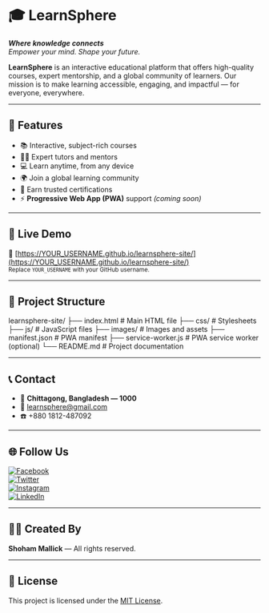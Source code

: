 # 🎓 LearnSphere

**_Where knowledge connects_**  
*Empower your mind. Shape your future.*

**LearnSphere** is an interactive educational platform that offers high-quality courses, expert mentorship, and a global community of learners. Our mission is to make learning accessible, engaging, and impactful — for everyone, everywhere.

---

## 🌟 Features

- 📚 Interactive, subject-rich courses  
- 👨‍🏫 Expert tutors and mentors  
- 💻 Learn anytime, from any device  
- 🌍 Join a global learning community  
- 🏅 Earn trusted certifications  
- ⚡ **Progressive Web App (PWA)** support *(coming soon)*  

---

## 🚀 Live Demo

🔗 [https://YOUR_USERNAME.github.io/learnsphere-site/](https://YOUR_USERNAME.github.io/learnsphere-site/)  
<sub>Replace `YOUR_USERNAME` with your GitHub username.</sub>

---

## 📁 Project Structure

learnsphere-site/ 
├── index.html   # Main HTML file ├── css/          # Stylesheets ├── js/         # JavaScript files ├── images/   # Images and assets ├── manifest.json   # PWA manifest ├── service-worker.js # PWA service worker (optional) 
└── README.md    # Project documentation

---

## 📞 Contact

- 📍 **Chittagong, Bangladesh — 1000**  
- 📧 [learnsphere@gmail.com](mailto:learnsphere@gmail.com)  
- ☎️ +880 1812-487092  

---

## 🌐 Follow Us

[![Facebook](https://img.shields.io/badge/Facebook-1877F2?style=flat&logo=facebook&logoColor=white)](https://facebook.com)  
[![Twitter](https://img.shields.io/badge/Twitter-1DA1F2?style=flat&logo=twitter&logoColor=white)](https://twitter.com)  
[![Instagram](https://img.shields.io/badge/Instagram-E4405F?style=flat&logo=instagram&logoColor=white)](https://instagram.com)  
[![LinkedIn](https://img.shields.io/badge/LinkedIn-0A66C2?style=flat&logo=linkedin&logoColor=white)](https://linkedin.com)

---

## 👨‍💻 Created By

**Shoham Mallick** — All rights reserved.

---

## 📝 License

This project is licensed under the [MIT License](LICENSE).
